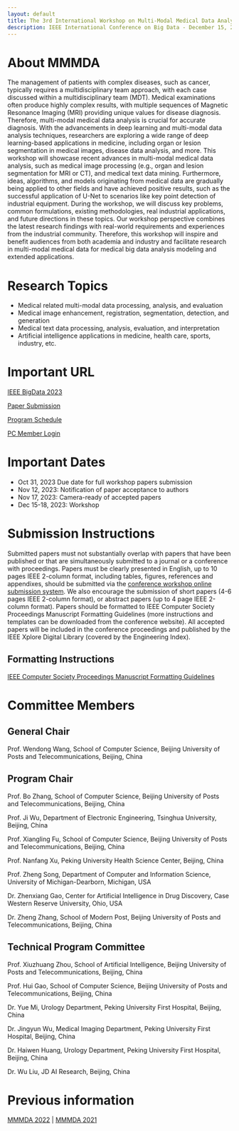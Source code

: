 ```yaml
---
layout: default
title: The 3rd International Workshop on Multi-Modal Medical Data Analysis
description: IEEE International Conference on Big Data - December 15, 2023, Sorrento, Italy
---
```


# About MMMDA

The management of patients with complex diseases, such as cancer, typically requires a multidisciplinary team approach, with each case discussed within a multidisciplinary team (MDT). Medical examinations often produce highly complex results, with multiple sequences of Magnetic Resonance Imaging (MRI) providing unique values for disease diagnosis. Therefore, multi-modal medical data analysis is crucial for accurate diagnosis. With the advancements in deep learning and multi-modal data analysis techniques, researchers are exploring a wide range of deep learning-based applications in medicine, including organ or lesion segmentation in medical images, disease data analysis, and more. This workshop will showcase recent advances in multi-modal medical data analysis, such as medical image processing (e.g., organ and lesion segmentation for MRI or CT), and medical text data mining. Furthermore, ideas, algorithms, and models originating from medical data are gradually being applied to other fields and have achieved positive results, such as the successful application of U-Net to scenarios like key point detection of industrial equipment. During the workshop, we will discuss key problems, common formulations, existing methodologies, real industrial applications, and future directions in these topics. Our workshop perspective combines the latest research findings with real-world requirements and experiences from the industrial community. Therefore, this workshop will inspire and benefit audiences from both academia and industry and facilitate research in multi-modal medical data for medical big data analysis modeling and extended applications.

# Research Topics

- Medical related multi-modal data processing, analysis, and evaluation
- Medical image enhancement, registration, segmentation, detection, and generation
- Medical text data processing, analysis, evaluation, and interpretation
- Artificial intelligence applications in medicine, health care, sports, industry, etc.

# Important URL

[IEEE BigData 2023](http://bigdataieee.org/BigData2023/)

[Paper Submission](https://wi-lab.com/cyberchair/2023/bigdata23/scripts/submit.php?subarea=S07&undisplay_detail=1&wh=/cyberchair/2023/bigdata23/scripts/ws_submit.php)

[Program Schedule](http://bigdataieee.org/BigData2023/)

[PC Member Login](https://wi-lab.com/cyberchair/2023/bigdata23/pcmb/pc_index.php?subarea=S07)

# Important Dates

- Oct 31, 2023 Due date for full workshop papers submission
- Nov 12, 2023: Notification of paper acceptance to authors
- Nov 17, 2023: Camera-ready of accepted papers
- Dec 15-18, 2023: Workshop

# Submission Instructions

Submitted papers must not substantially overlap with papers that have been published or that are simultaneously submitted to a journal or a conference with proceedings. Papers must be clearly presented in English, up to 10 pages IEEE 2-column format, including tables, figures, references and appendixes, should be submitted via the [conference workshop online submission system](https://wi-lab.com/cyberchair/2023/bigdata23/scripts/submit.php?subarea=S07&undisplay_detail=1&wh=/cyberchair/2023/bigdata23/scripts/ws_submit.php). We also encourage the submission of short papers (4-6 pages IEEE 2-column format), or abstract papers (up to 4 page IEEE 2-column format). Papers should be formatted to IEEE Computer Society Proceedings Manuscript Formatting Guidelines (more instructions and templates can be downloaded from the conference website). All accepted papers will be included in the conference proceedings and published by the IEEE Xplore Digital Library (covered by the Engineering Index).

## Formatting Instructions

[IEEE Computer Society Proceedings Manuscript Formatting Guidelines](https://www.ieee.org/conferences/publishing/templates.html)


# Committee Members

## General Chair

Prof. Wendong Wang, School of Computer Science, Beijing University of Posts and Telecommunications, Beijing, China

## Program Chair

Prof. Bo Zhang, School of Computer Science, Beijing University of Posts and Telecommunications, Beijing, China

Prof. Ji Wu, Department of Electronic Engineering, Tsinghua University, Beijing, China

Prof. Xiangling Fu, School of Computer Science, Beijing University of Posts and Telecommunications, Beijing, China

Prof. Nanfang Xu, Peking University Health Science Center, Beijing, China

Prof. Zheng Song, Department of Computer and Information Science, University of Michigan-Dearborn, Michigan, USA

Dr. Zhenxiang Gao, Center for Artificial Intelligence in Drug Discovery, Case Western Reserve University, Ohio, USA

Dr. Zheng Zhang, School of Modern Post, Beijing University of Posts and Telecommunications, Beijing, China


## Technical Program Committee

Prof. Xiuzhuang Zhou, School of Artificial Intelligence, Beijing University of Posts and Telecommunications, Beijing, China

Prof. Hui Gao, School of Computer Science, Beijing University of Posts and Telecommunications, Beijing, China

Dr. Yue Mi, Urology Department, Peking University First Hospital, Beijing, China

Dr. Jingyun Wu, Medical Imaging Department, Peking University First Hospital, Beijing, China

Dr. Haiwen Huang, Urology Department, Peking University First Hospital, Beijing, China

Dr. Wu Liu, JD AI Research, Beijing, China


# Previous information

[MMMDA 2022](https://mmmda.bupt.cc/2022.html) | [MMMDA 2021](https://mmmda.bupt.cc/2021.html)
